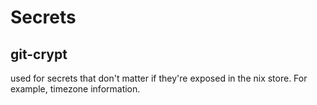 # Secrets

## git-crypt
used for secrets that don't matter if they're exposed in the nix store. For example, timezone
information.
